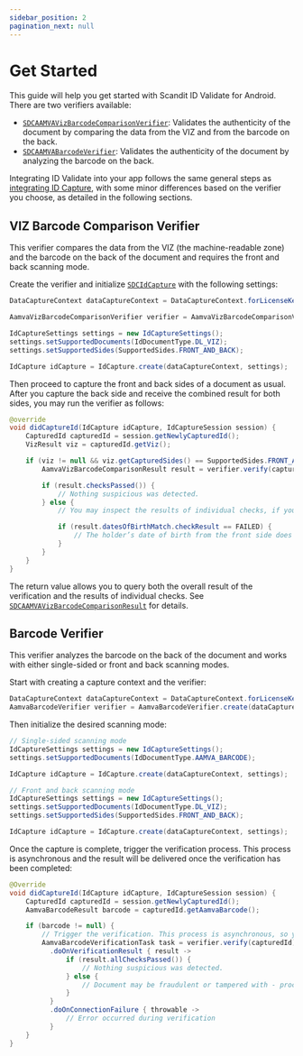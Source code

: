 ```yaml
---
sidebar_position: 2
pagination_next: null
---
```


# Get Started

This guide will help you get started with Scandit ID Validate for Android. There are two verifiers available:

* [`SDCAAMVAVizBarcodeComparisonVerifier`](https://docs.scandit.com/data-capture-sdk/android/id-capture/api/aamva-viz-barcode-comparison-verifier.html#class-scandit.datacapture.id.AamvaVizBarcodeComparisonVerifier): Validates the authenticity of the document by comparing the data from the VIZ and from the barcode on the back.
* [`SDCAAMVABarcodeVerifier`](https://docs.scandit.com/data-capture-sdk/android/id-capture/api/aamva-barcode-verifier.html#class-scandit.datacapture.id.AamvaBarcodeVerifier): Validates the authenticity of the document by analyzing the barcode on the back.

Integrating ID Validate into your app follows the same general steps as [integrating ID Capture](../id-capture/get-started.md), with some minor differences based on the verifier you choose, as detailed in the following sections.

## VIZ Barcode Comparison Verifier

This verifier compares the data from the VIZ (the machine-readable zone) and the barcode on the back of the document and requires the front and back scanning mode.

Create the verifier and initialize [`SDCIdCapture`](https://docs.scandit.com/data-capture-sdk/android/id-capture/api/id-capture.html#class-scandit.datacapture.id.IdCapture) with the following settings:

```java
DataCaptureContext dataCaptureContext = DataCaptureContext.forLicenseKey("-- ENTER YOUR SCANDIT LICENSE KEY HERE --");

AamvaVizBarcodeComparisonVerifier verifier = AamvaVizBarcodeComparisonVerifier.create();

IdCaptureSettings settings = new IdCaptureSettings();
settings.setSupportedDocuments(IdDocumentType.DL_VIZ);
settings.setSupportedSides(SupportedSides.FRONT_AND_BACK);

IdCapture idCapture = IdCapture.create(dataCaptureContext, settings);
```

Then proceed to capture the front and back sides of a document as usual. After you capture the back side and receive the combined result for both sides, you may run the verifier as follows:

```java
@override
void didCaptureId(IdCapture idCapture, IdCaptureSession session) {
    CapturedId capturedId = session.getNewlyCapturedId();
    VizResult viz = capturedId.getViz();

    if (viz != null && viz.getCapturedSides() == SupportedSides.FRONT_AND_BACK) {
        AamvaVizBarcodeComparisonResult result = verifier.verify(capturedId);

        if (result.checksPassed()) {
            // Nothing suspicious was detected.
        } else {
            // You may inspect the results of individual checks, if you wish:

            if (result.datesOfBirthMatch.checkResult == FAILED) {
                // The holder’s date of birth from the front side does not match the one encoded in the barcode.
            }
        }
    }
}
```

The return value allows you to query both the overall result of the verification and the results of individual checks. See [`SDCAAMVAVizBarcodeComparisonResult`](https://docs.scandit.com/data-capture-sdk/android/id-capture/api/aamva-viz-barcode-comparison-verifier.html#class-scandit.datacapture.id.AamvaVizBarcodeComparisonResult) for details.

## Barcode Verifier

This verifier analyzes the barcode on the back of the document and works with either single-sided or front and back scanning modes.

Start with creating a capture context and the verifier:

```java
DataCaptureContext dataCaptureContext = DataCaptureContext.forLicenseKey("-- ENTER YOUR SCANDIT LICENSE KEY HERE --");
AamvaBarcodeVerifier verifier = AamvaBarcodeVerifier.create(dataCaptureContext);
```

Then initialize the desired scanning mode:

```java
// Single-sided scanning mode
IdCaptureSettings settings = new IdCaptureSettings();
settings.setSupportedDocuments(IdDocumentType.AAMVA_BARCODE);

IdCapture idCapture = IdCapture.create(dataCaptureContext, settings);

// Front and back scanning mode
IdCaptureSettings settings = new IdCaptureSettings();
settings.setSupportedDocuments(IdDocumentType.DL_VIZ);
settings.setSupportedSides(SupportedSides.FRONT_AND_BACK);

IdCapture idCapture = IdCapture.create(dataCaptureContext, settings);
```

Once the capture is complete, trigger the verification process. This process is asynchronous and the result will be delivered once the verification has been completed:

```java
@Override
void didCaptureId(IdCapture idCapture, IdCaptureSession session) {
    CapturedId capturedId = session.getNewlyCapturedId();
    AamvaBarcodeResult barcode = capturedId.getAamvaBarcode();

    if (barcode != null) {
        // Trigger the verification. This process is asynchronous, so you may want to store the task and to reconnect the callback if your Activity is recreated.
        AamvaBarcodeVerificationTask task = verifier.verify(capturedId)
          .doOnVerificationResult { result ->
              if (result.allChecksPassed()) {
                  // Nothing suspicious was detected.
              } else {
                  // Document may be fraudulent or tampered with - proceed with caution.
              }
          }
          .doOnConnectionFailure { throwable ->
              // Error occurred during verification
          }
    }
}
```